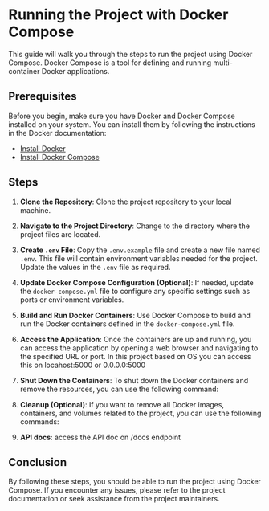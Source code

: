# Running the Project with Docker Compose

This guide will walk you through the steps to run the project using Docker Compose. Docker Compose is a tool for defining and running multi-container Docker applications.

## Prerequisites

Before you begin, make sure you have Docker and Docker Compose installed on your system. You can install them by following the instructions in the Docker documentation:

- [Install Docker](https://docs.docker.com/get-docker/)
- [Install Docker Compose](https://docs.docker.com/compose/install/)

## Steps

1. **Clone the Repository**: Clone the project repository to your local machine.

2. **Navigate to the Project Directory**: Change to the directory where the project files are located.

3. **Create `.env` File**: Copy the `.env.example` file and create a new file named `.env`. This file will contain environment variables needed for the project. Update the values in the `.env` file as required.

4. **Update Docker Compose Configuration (Optional)**: If needed, update the `docker-compose.yml` file to configure any specific settings such as ports or environment variables.

5. **Build and Run Docker Containers**: Use Docker Compose to build and run the Docker containers defined in the `docker-compose.yml` file.

6. **Access the Application**: Once the containers are up and running, you can access the application by opening a web browser and navigating to the specified URL or port. In this project based on OS you can access this on locahost:5000 or 0.0.0.0:5000

7. **Shut Down the Containers**: To shut down the Docker containers and remove the resources, you can use the following command:

8. **Cleanup (Optional)**: If you want to remove all Docker images, containers, and volumes related to the project, you can use the following commands:

9. **API docs**: access the API doc on /docs endpoint
## Conclusion

By following these steps, you should be able to run the project using Docker Compose. If you encounter any issues, please refer to the project documentation or seek assistance from the project maintainers.
